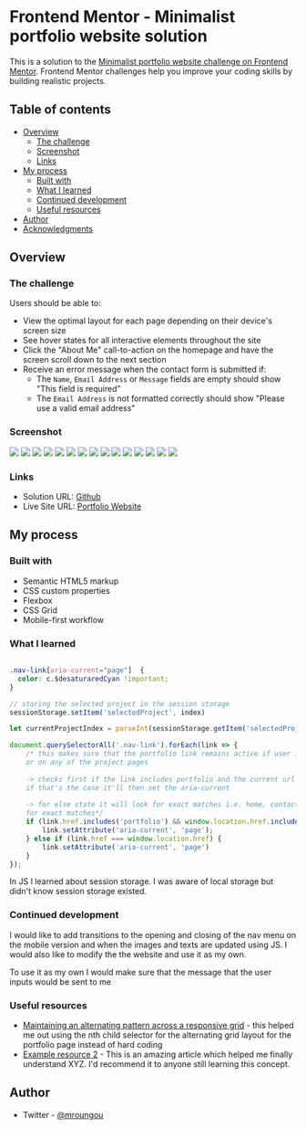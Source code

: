 # Frontend Mentor - Minimalist portfolio website solution

This is a solution to the [Minimalist portfolio website challenge on Frontend Mentor](https://www.frontendmentor.io/challenges/minimalist-portfolio-website-LMy-ZRyiE). Frontend Mentor challenges help you improve your coding skills by building realistic projects. 

## Table of contents

- [Overview](#overview)
  - [The challenge](#the-challenge)
  - [Screenshot](#screenshot)
  - [Links](#links)
- [My process](#my-process)
  - [Built with](#built-with)
  - [What I learned](#what-i-learned)
  - [Continued development](#continued-development)
  - [Useful resources](#useful-resources)
- [Author](#author)
- [Acknowledgments](#acknowledgments)

## Overview

### The challenge

Users should be able to:

- View the optimal layout for each page depending on their device's screen size
- See hover states for all interactive elements throughout the site
- Click the "About Me" call-to-action on the homepage and have the screen scroll down to the next section
- Receive an error message when the contact form is submitted if:
  - The `Name`, `Email Address` or `Message` fields are empty should show "This field is required"
  - The `Email Address` is not formatted correctly should show "Please use a valid email address"

### Screenshot

![](./screenshots/desktop%20about.png)
![](./screenshots/desktop%20contact.png)
![](./screenshots/desktop%20home.png)
![](./screenshots/desktop%20project.png)
![](./screenshots/mobile%20contact%20error.png)
![](./screenshots/mobile%20home.png)
![](./screenshots/mobile%20menu.png)
![](./screenshots/mobile%20project%202.png)
![](./screenshots/mobile%20project.png)
![](./screenshots/tablet%20about.png)
![](./screenshots/tablet%20contact.png)
![](./screenshots/tablet%20home.png)
![](./screenshots/tablet%20project%202.png)
![](./screenshots/tablet%20project%20index.png)
![](./screenshots/tablet%20project.png)

### Links

- Solution URL: [Github](https://github.com/mroungou/minimalist-portfolio-website)
- Live Site URL: [Portfolio Website](https://mroungou.github.io/minimalist-portfolio-website/)

## My process

### Built with

- Semantic HTML5 markup
- CSS custom properties
- Flexbox
- CSS Grid
- Mobile-first workflow


### What I learned

```html
```

```scss
.nav-link[aria-current="page"]  {
  color: c.$desaturaredCyan !important;
}
```
```js
// storing the selected project in the session storage
sessionStorage.setItem('selectedProject', index)

let currentProjectIndex = parseInt(sessionStorage.getItem('selectedProject'));

document.querySelectorAll('.nav-link').forEach(link => {
    /* this makes sure that the portfolio link remains active if user is on the portfolio page
    or on any of the project pages
    
    -> checks first if the link includes portfolio and the current url has project in it
    if that's the case it'll then set the aria-current
    
    -> for else state it will look for exact matches i.e. home, contact and portfolio as they look
    for exact matches*/
    if (link.href.includes('portfolio') && window.location.href.includes('project')) {
        link.setAttribute('aria-current', 'page');
    } else if (link.href === window.location.href) {
        link.setAttribute('aria-current', 'page')
    }
});
```
In JS I learned about session storage. I was aware of local storage but didn't know session storage existed.


### Continued development

I would like to add transitions to the opening and closing of the nav menu on the mobile version and when the images and texts are updated using JS. I would also like to modify the the website and use it as my own.

To use it as my own I would make sure that the message that the user inputs would be sent to me 

### Useful resources

- [Maintaining an alternating pattern across a responsive grid](https://dev.to/thedamon/maintaining-a-pattern-across-a-responsive-grid-4j2b) - this helped me out using the nth child selector for the alternating grid layout for the portfolio page instead of hard coding
- [Example resource 2](https://www.example.com) - This is an amazing article which helped me finally understand XYZ. I'd recommend it to anyone still learning this concept.



## Author
- Twitter - [@mroungou](https://x.com/mroungou)
